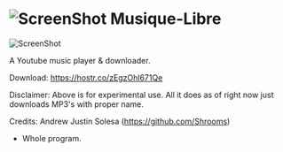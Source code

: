![ScreenShot](https://camo.githubusercontent.com/0eef925bd645fac4064e7f60dd00a48cb3e2c7df/68747470733a2f2f686f7374722e636f2f66696c652f3937302f63656949524a42616f6e44542f73626f7469636f6e2e706e67) Musique-Libre
===

![ScreenShot](https://hostr.co/file/970/E7kguVRGUHtd/PICMEHAVINGSEC.png)

A Youtube music player & downloader.

Download: https://hostr.co/zEgzOhl671Qe

Disclaimer: Above is for experimental use. All it does as of right now just downloads MP3's with proper name.

Credits: Andrew Justin Solesa (https://github.com/Shrooms)
- Whole program.
